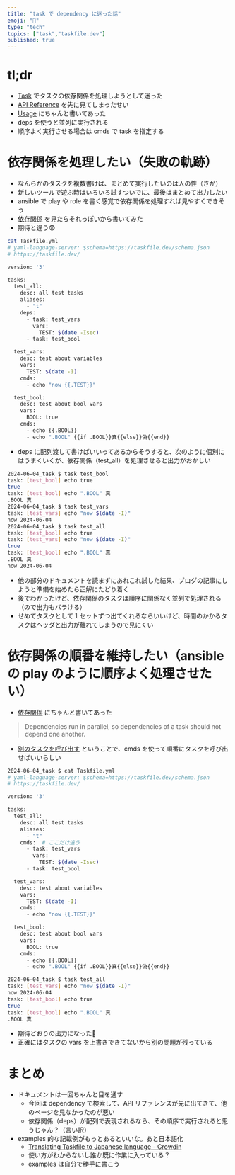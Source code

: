 ```yaml
---
title: "task で dependency に迷った話"
emoji: "🤔"
type: "tech"
topics: ["task","taskfile.dev"]
published: true
---
```


# tl;dr

- [Task](https://taskfile.dev/) でタスクの依存関係を処理しようとして迷った
- [API Reference](https://taskfile.dev/api/#dependency) を先に見てしまったせい
- [Usage](https://taskfile.dev/usage/#task-dependencies) にちゃんと書いてあった
- deps を使うと並列に実行される
- 順序よく実行させる場合は cmds で task を指定する

# 依存関係を処理したい（失敗の軌跡）

- なんらかのタスクを複数書けば、まとめて実行したいのは人の性（さが）
- 新しいツールで遊ぶ時はいろいろ試すついでに、最後はまとめて出力したい
- ansible で play や role を書く感覚で依存関係を処理すれば見やすくできそう
- [依存関係](https://taskfile.dev/api/#dependency) を見たらそれっぽいから書いてみた
- 期待と違う😨

```bash
cat Taskfile.yml
# yaml-language-server: $schema=https://taskfile.dev/schema.json
# https://taskfile.dev/

version: '3'

tasks:
  test_all:
    desc: all test tasks
    aliases:
      - "t"
    deps:
      - task: test_vars
        vars:
          TEST: $(date -Isec)
      - task: test_bool

  test_vars:
    desc: test about variables
    vars:
      TEST: $(date -I)
    cmds:
      - echo "now {{.TEST}}"

  test_bool:
    desc: test about bool vars
    vars:
      BOOL: true
    cmds:
      - echo {{.BOOL}}
      - echo ".BOOL" {{if .BOOL}}真{{else}}偽{{end}}
```

- deps に配列渡して書けばいいってあるからそうすると、次のように個別にはうまくいくが、依存関係（test_all）を処理させると出力がおかしい

```bash
2024-06-04_task $ task test_bool
task: [test_bool] echo true
true
task: [test_bool] echo ".BOOL" 真
.BOOL 真
2024-06-04_task $ task test_vars
task: [test_vars] echo "now $(date -I)"
now 2024-06-04
2024-06-04_task $ task test_all
task: [test_bool] echo true
task: [test_vars] echo "now $(date -I)"
true
task: [test_bool] echo ".BOOL" 真
.BOOL 真
now 2024-06-04
```

- 他の部分のドキュメントを読まずにあれこれ試した結果、ブログの記事にしようと準備を始めたら正解にたどり着く
- 後でわかったけど、依存関係のタスクは順序に関係なく並列で処理される（ので出力もバラける）
- せめてタスクとして１セットずつ出てくれるならいいけど、時間のかかるタスクはヘッダと出力が離れてしまうので見にくい

# 依存関係の順番を維持したい（ansible の play のように順序よく処理させたい）

- [依存関係](https://taskfile.dev/usage/#task-dependencies) にちゃんと書いてあった

> Dependencies run in parallel, so dependencies of a task should not depend one another.

- [別のタスクを呼び出す](https://taskfile.dev/usage/#calling-another-task) ということで、cmds を使って順番にタスクを呼び出せばいいらしい

```bash
2024-06-04_task $ cat Taskfile.yml
# yaml-language-server: $schema=https://taskfile.dev/schema.json
# https://taskfile.dev/

version: '3'

tasks:
  test_all:
    desc: all test tasks
    aliases:
      - "t"
    cmds:  # ここだけ違う
      - task: test_vars
        vars:
          TEST: $(date -Isec)
      - task: test_bool

  test_vars:
    desc: test about variables
    vars:
      TEST: $(date -I)
    cmds:
      - echo "now {{.TEST}}"

  test_bool:
    desc: test about bool vars
    vars:
      BOOL: true
    cmds:
      - echo {{.BOOL}}
      - echo ".BOOL" {{if .BOOL}}真{{else}}偽{{end}}
```

```bash
2024-06-04_task $ task test_all
task: [test_vars] echo "now $(date -I)"
now 2024-06-04
task: [test_bool] echo true
true
task: [test_bool] echo ".BOOL" 真
.BOOL 真
```

- 期待どおりの出力になった🎉
- 正確にはタスクの vars を上書きできてないから別の問題が残っている

# まとめ

- ドキュメントは一回ちゃんと目を通す
  - 今回は dependency で検索して、API リファレンスが先に出てきて、他のページを見なかったのが悪い
  - 依存関係（deps）が配列で表現されるなら、その順序で実行されると思うじゃん？（言い訳）
- examples 的な記載例がもっとあるといいな。あと日本語化
  - [Translating Taskfile to Japanese language - Crowdin](https://crowdin.com/project/taskfile/ja)
  - 使い方がわからないし誰か既に作業に入っている？
  - examples は自分で勝手に書こう
